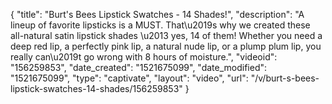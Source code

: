 {
    "title": "Burt's Bees Lipstick Swatches - 14 Shades!",
    "description": "A lineup of favorite lipsticks is a MUST. That\u2019s why we created these all-natural satin lipstick shades \u2013 yes, 14 of them! Whether you need a deep red lip, a perfectly pink lip, a natural nude lip, or a plump plum lip, you really can\u2019t go wrong with 8 hours of moisture.",
    "videoid": "156259853",
    "date_created": "1521675099",
    "date_modified": "1521675099",
    "type": "captivate",
    "layout": "video",
    "url": "\/v\/burt-s-bees-lipstick-swatches-14-shades\/156259853"
}